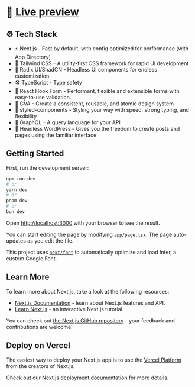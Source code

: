 # 🚀 [Live preview](https://starvisa.netlify.app/)

## ⚙️ Tech Stack

- ⚡ Next.js - Fast by default, with config optimized for performance (with App Directory)
- 🎨 Tailwind CSS - A utility-first CSS framework for rapid UI development
- 🧩 Radix UI/ShadCN - Headless UI components for endless customization
- 🛠️ TypeScript - Type safety
- 📝 React Hook Form - Performant, flexible and extensible forms with easy-to-use validation.
- 💎 CVA - Create a consistent, reusable, and atomic design system
- 💅 styled-components - Styling your way with speed, strong typing, and flexibility
- 🔗 GraphQL - A query language for your API
- 💾 Headless WordPress - Gives you the freedom to create posts and pages using the familiar interface

## Getting Started

First, run the development server:

```bash
npm run dev
# or
yarn dev
# or
pnpm dev
# or
bun dev
```

Open [http://localhost:3000](http://localhost:3000) with your browser to see the result.

You can start editing the page by modifying `app/page.tsx`. The page auto-updates as you edit the file.

This project uses [`next/font`](https://nextjs.org/docs/basic-features/font-optimization) to automatically optimize and load Inter, a custom Google Font.

## Learn More

To learn more about Next.js, take a look at the following resources:

- [Next.js Documentation](https://nextjs.org/docs) - learn about Next.js features and API.
- [Learn Next.js](https://nextjs.org/learn) - an interactive Next.js tutorial.

You can check out [the Next.js GitHub repository](https://github.com/vercel/next.js/) - your feedback and contributions are welcome!

## Deploy on Vercel

The easiest way to deploy your Next.js app is to use the [Vercel Platform](https://vercel.com/new?utm_medium=default-template&filter=next.js&utm_source=create-next-app&utm_campaign=create-next-app-readme) from the creators of Next.js.

Check out our [Next.js deployment documentation](https://nextjs.org/docs/deployment) for more details.
